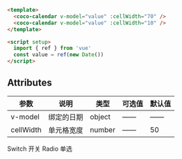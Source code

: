 ```html
<template>
  <coco-calendar v-model="value" :cellWidth="70" />
  <coco-calendar v-model="value" :cellWidth="10" />
</template>

<script setup>
  import { ref } from 'vue'
  const value = ref(new Date())
</script>
```

## Attributes

| 参数      | 说明       | 类型   | 可选值 | 默认值 |
| --------- | ---------- | ------ | ------ | ------ |
| v-model   | 绑定的日期 | object | ——     | ——     |
| cellWidth | 单元格宽度 | number | ——     | 50     |

<coco-turn-page style="margin: 50px 0">
  <coco-turn-page-item direction="left" url="/component/switch">
    Switch 开关
  </coco-turn-page-item>
  <coco-turn-page-item direction="right" url="/component/radio">
    Radio 单选
  </coco-turn-page-item>
</coco-turn-page>
